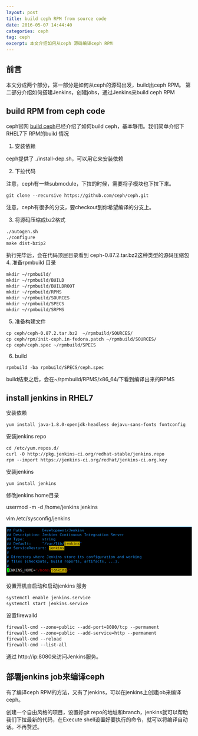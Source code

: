 ```yaml
---
layout: post
title: build ceph RPM from source code
date: 2016-05-07 14:44:40
categories: ceph
tag: ceph
excerpt: 本文介绍如何从ceph 源码编译ceph RPM
---
```


## 前言
本文分成两个部分，第一部分是如何从ceph的源码出发，build出ceph RPM。 第二部分介绍如何搭建Jenkins，创建jobs，通过Jenkins来build ceph RPM


## build RPM from ceph code

ceph官网 [build ceph](http://docs.ceph.com/docs/master/install/build-ceph/)已经介绍了如何build ceph，基本够用。我们简单介绍下RHEL7下 RPM的build 情况

1. 安装依赖

  ceph提供了 ./install-dep.sh，可以用它来安装依赖

2. 下拉代码

  注意，ceph有一些submodule，下拉的时候，需要将子模块也下拉下来。

  ```
  git clone --recursive https://github.com/ceph/ceph.git
  ```
  
  注意，ceph有很多的分支，要checkout到你希望编译的分支上。
  
3. 将源码压缩成bz2格式

  ```
  ./autogen.sh 
  ./configure 
  make dist-bzip2
  ```
  
  执行完毕后，会在代码顶层目录看到 ceph-0.87.2.tar.bz2这种类型的源码压缩包
4. 准备rpmbuild 目录

 ```
 mkdir ~/rpmbuild/
 mkdir ~/rpmbuild/BUILD
 mkdir ~/rpmbuild/BUILDROOT
 mkdir ~/rpmbuild/RPMS
 mkdir ~/rpmbuild/SOURCES
 mkdir ~/rpmbuild/SPECS
 mkdir ~/rpmbuild/SRPMS
 ```


5. 准备构建文件

  ```
  cp ceph/ceph-0.87.2.tar.bz2  ~/rpmbuild/SOURCES/
  cp ceph/rpm/init-ceph.in-fedora.patch ~/rpmbuild/SOURCES/
  cp ceph/ceph.spec ~/rpmbuild/SPECS
  
  ```
  
6. build

  ```
  rpmbuild -ba rpmbuild/SPECS/ceph.spec
  ```

build结束之后，会在~/rpmbuild/RPMS/x86_64/下看到编译出来的RPMS


## install jenkins in RHEL7


安装依赖

```
yum install java-1.8.0-openjdk-headless dejavu-sans-fonts fontconfig
```

安装jenkins repo

```
cd /etc/yum.repos.d/
curl -O http://pkg.jenkins-ci.org/redhat-stable/jenkins.repo
rpm --import https://jenkins-ci.org/redhat/jenkins-ci.org.key
```

安装jenkins

```
yum install jenkins
```

修改jenkins home目录

usermod -m -d /home/jenkins jenkins

vim  /etc/sysconfig/jenkins 

![](/assets/LINUX/jenkins_home.png)

设置开机自启动和启动jenkins 服务

```
systemctl enable jenkins.service
systemctl start jenkins.service 
```

设置firewalld

```
firewall-cmd --zone=public --add-port=8080/tcp --permanent
firewall-cmd --zone=public --add-service=http --permanent
firewall-cmd --reload
firewall-cmd --list-all
```

通过 http://ip:8080来访问Jenkins服务。


## 部署jenkins job来编译ceph

有了编译ceph RPM的方法，又有了jenkins，可以在jenkins上创建job来编译ceph。

创建一个自由风格的项目，设置好git repo的地址和branch，jenkins就可以帮助我们下拉最新的代码，在Execute shell设置好要执行的命令，就可以将编译自动话。不再赘述。



